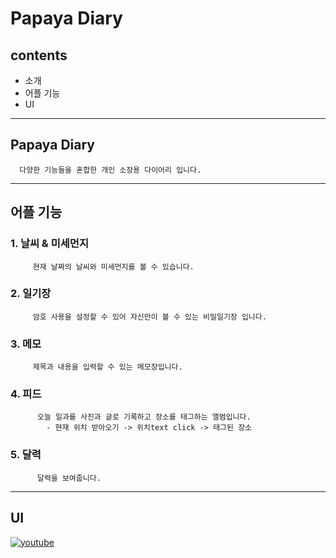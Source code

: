 Papaya Diary
================================================

contents
-----------
+ 소개
+ 어플 기능
+ UI

* * *

## Papaya Diary
      다양한 기능들을 혼합한 개인 소장용 다이어리 입니다.

* * *

## 어플 기능
### 1. 날씨 & 미세먼지
         현재 날짜의 날씨와 미세먼지를 볼 수 있습니다.
         
### 2. 일기장
         암호 사용을 설정할 수 있어 자신만이 볼 수 있는 비밀일기장 입니다.
         
### 3. 메모
         제목과 내용을 입력할 수 있는 메모장입니다.
        
### 4. 피드
          오늘 일과를 사진과 글로 기록하고 장소를 태그하는 앨범입니다.
            - 현재 위치 받아오기 -> 위치text click -> 태그된 장소
            
### 5. 달력
          달력을 보여줍니다.
          
* * *
## UI
[![youtube](https://user-images.githubusercontent.com/42960479/70692404-a264b000-1cfe-11ea-9215-f7f3c9932489.png)](https://youtu.be/UzJhLMoavx4)</iframe>

